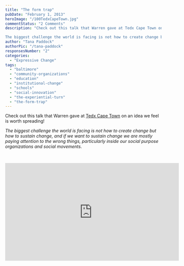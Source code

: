 ```yaml
---
title: "The form trap"
pubDate: "February 1, 2013"
heroImage: "/100TedxCapeTown.jpg"
commentStatus: "2 Comments"
description: "Check out this talk that Warren gave at Tedx Cape Town on an idea we feel is worth spreading!

The biggest challenge the world is facing is not how to create change but how to sustain change, and if we want to sustain change we are mostly paying attention to the wrong things, particularly inside our social purpose organizations and social movements…"
author: "Tana Paddock"
authorPic: "/tana-paddock"
responsesNumber: "2"
categories: 
  - "Expressive Change"
tags: 
  - "baltimore"
  - "community-organizations"
  - "education"
  - "institutional-change"
  - "schools"
  - "social-innovation"
  - "the-experiential-turn"
  - "the-form-trap"
---
```


Check out this talk that Warren gave at [Tedx Cape Town](http://www.tedxcapetown.org/speakers) on an idea we feel is worth spreading!

_The biggest challenge the world is facing is not how to create change but how to sustain change, and if we want to sustain change we are mostly paying attention to the wrong things, particularly inside our social purpose organizations and social movements._

 

<iframe src="http://www.youtube.com/embed/vF9nuxB66Dc" height="315" width="560" allowfullscreen frameborder="0"></iframe>
